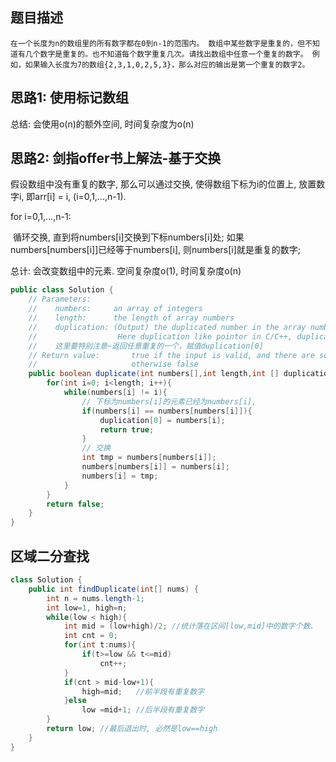 ## 题目描述

```
在一个长度为n的数组里的所有数字都在0到n-1的范围内。 数组中某些数字是重复的，但不知道有几个数字是重复的。也不知道每个数字重复几次。请找出数组中任意一个重复的数字。 例如，如果输入长度为7的数组{2,3,1,0,2,5,3}，那么对应的输出是第一个重复的数字2。
```



## 思路1: 使用标记数组

总结: 会使用o(n)的额外空间, 时间复杂度为o(n)



## 思路2: 剑指offer书上解法-基于交换

假设数组中没有重复的数字, 那么可以通过交换, 使得数组下标为i的位置上, 放置数字i,  即arr[i] = i,  (i=0,1,...,n-1).

for i=0,1,...,n-1: 

​	循环交换, 直到将numbers[i]交换到下标numbers[i]处; 如果numbers[numbers[i]]已经等于numbers[i], 则numbers[i]就是重复的数字; 

总计: 会改变数组中的元素. 空间复杂度o(1), 时间复杂度o(n)

```java
public class Solution {
    // Parameters:
    //    numbers:     an array of integers
    //    length:      the length of array numbers
    //    duplication: (Output) the duplicated number in the array number,length of duplication array is 1,so using duplication[0] = ? in implementation;
    //                  Here duplication like pointor in C/C++, duplication[0] equal *duplication in C/C++
    //    这里要特别注意~返回任意重复的一个，赋值duplication[0]
    // Return value:       true if the input is valid, and there are some duplications in the array number
    //                     otherwise false
    public boolean duplicate(int numbers[],int length,int [] duplication) {
        for(int i=0; i<length; i++){
            while(numbers[i] != i){
                // 下标为numbers[i]的元素已经为numbers[i], 
                if(numbers[i] == numbers[numbers[i]]){
                    duplication[0] = numbers[i];
                    return true;
                }
                // 交换
                int tmp = numbers[numbers[i]];
                numbers[numbers[i]] = numbers[i];
                numbers[i] = tmp;
            }
        }
        return false;
    }
}
```



## 区域二分查找

```java
class Solution {
    public int findDuplicate(int[] nums) {
        int n = nums.length-1;
        int low=1, high=n;
        while(low < high){
            int mid = (low+high)/2; //统计落在区间[low,mid]中的数字个数.
            int cnt = 0;
            for(int t:nums){
                if(t>=low && t<=mid)
                    cnt++;
            }
            if(cnt > mid-low+1){
                high=mid;   //前半段有重复数字
            }else
                low =mid+1; //后半段有重复数字
        }
        return low; //最后退出时, 必然是low==high
    }
}
```

